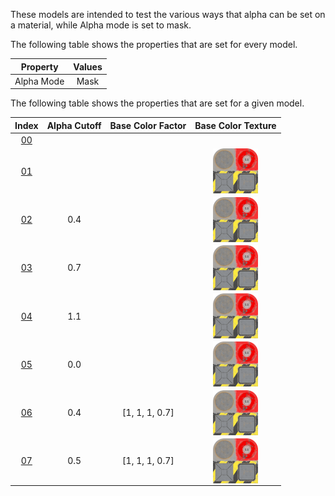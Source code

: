 These models are intended to test the various ways that alpha can be set on a material, while Alpha mode is set to mask.  

The following table shows the properties that are set for every model.  


Property | **Values**
:---: | :---:
Alpha Mode | Mask


The following table shows the properties that are set for a given model.  


Index | Alpha Cutoff | Base Color Factor | Base Color Texture
:---: | :---: | :---: | :---:
[00](./Material_AlphaMask_00.gltf) |   |   |  
[01](./Material_AlphaMask_01.gltf) |   |   | <img src="./Texture_baseColor.png" height="72" width="72" align="middle">
[02](./Material_AlphaMask_02.gltf) | 0.4 |   | <img src="./Texture_baseColor.png" height="72" width="72" align="middle">
[03](./Material_AlphaMask_03.gltf) | 0.7 |   | <img src="./Texture_baseColor.png" height="72" width="72" align="middle">
[04](./Material_AlphaMask_04.gltf) | 1.1 |   | <img src="./Texture_baseColor.png" height="72" width="72" align="middle">
[05](./Material_AlphaMask_05.gltf) | 0.0 |   | <img src="./Texture_baseColor.png" height="72" width="72" align="middle">
[06](./Material_AlphaMask_06.gltf) | 0.4 | [1, 1, 1, 0.7] | <img src="./Texture_baseColor.png" height="72" width="72" align="middle">
[07](./Material_AlphaMask_07.gltf) | 0.5 | [1, 1, 1, 0.7] | <img src="./Texture_baseColor.png" height="72" width="72" align="middle">
 
